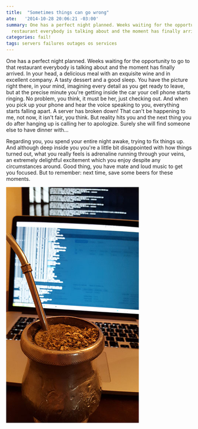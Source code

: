 ```yaml
---
title:  "Sometimes things can go wrong"
ate:   '2014-10-28 20:06:21 -03:00'
summary: One has a perfect night planned. Weeks waiting for the opportunity to go to that
  restaurant everybody is talking about and the moment has finally arrived. In your head, a delicious meal with
categories: fail!
tags: servers failures outages os services
---
```


One has a perfect night planned. Weeks waiting for the opportunity to go to that restaurant everybody is talking about and the moment has finally arrived. In your head, a delicious meal with an exquisite wine and in excellent company. A tasty dessert and a good sleep. You have the picture right there, in your mind, imagining every detail as you get ready to leave, but at the precise minute you're getting inside the car your cell phone starts ringing. No problem, you think, it must be her, just checking out. And when you pick up your phone and hear the voice speaking to you, everything starts falling apart. A server has broken down! That can't be happening to me, not now, it isn't fair, you think. But reality hits you and the next thing you do after hanging up is calling her to apologize. Surely she will find someone else to have dinner with...

Regarding you, you spend your entire night awake, trying to fix things up. And although deep inside you you're a little bit disappointed with how things turned out, what you really feels is adrenaline running through your veins, an extremely delightful excitement which you enjoy despite any circumstances around. Good thing, you have mate and loud music to get you focused. But to remember: next time, save some beers for these moments.

![Fixing things up](/images/servers_and_mate.jpg)
